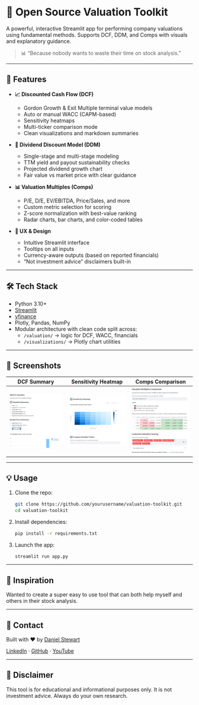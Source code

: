 # 💼 Open Source Valuation Toolkit

A powerful, interactive Streamlit app for performing company valuations using fundamental methods. Supports DCF, DDM, and Comps with visuals and explanatory guidance.

> 📊 “Because nobody wants to waste their time on stock analysis.”

---

## 🚀 Features

- **📈 Discounted Cash Flow (DCF)**
  - Gordon Growth & Exit Multiple terminal value models
  - Auto or manual WACC (CAPM-based)
  - Sensitivity heatmaps
  - Multi-ticker comparison mode
  - Clean visualizations and markdown summaries

- **💸 Dividend Discount Model (DDM)**
  - Single-stage and multi-stage modeling
  - TTM yield and payout sustainability checks
  - Projected dividend growth chart
  - Fair value vs market price with clear guidance

- **📊 Valuation Multiples (Comps)**
  - P/E, D/E, EV/EBITDA, Price/Sales, and more
  - Custom metric selection for scoring
  - Z-score normalization with best-value ranking
  - Radar charts, bar charts, and color-coded tables

- **💬 UX & Design**
  - Intuitive Streamlit interface
  - Tooltips on all inputs
  - Currency-aware outputs (based on reported financials)
  - “Not investment advice” disclaimers built-in

---

## 🛠 Tech Stack

- Python 3.10+
- [Streamlit](https://streamlit.io/)
- [yfinance](https://github.com/ranaroussi/yfinance)
- Plotly, Pandas, NumPy
- Modular architecture with clean code split across:
  - `/valuation/` → logic for DCF, WACC, financials
  - `/visualizations/` → Plotly chart utilities

---

## 📸 Screenshots

| DCF Summary | Sensitivity Heatmap | Comps Comparison |
|-------------|----------------------|------------------|
| ![screenshot1](docs/screenshot1.JPG) | ![screenshot2](docs/screenshot2.JPG) | ![screenshot3](docs/screenshot3.JPG) |

---

## 💡 Usage

1. Clone the repo:
   ```bash
   git clone https://github.com/yourusername/valuation-toolkit.git
   cd valuation-toolkit

2. Install dependencies:
   ```bash
   pip install -r requirements.txt

3. Launch the app:
   ```bash
   streamlit run app.py

---

## 🧠 Inspiration

Wanted to create a super easy to use tool that can both help myself and others in their stock analysis.

---

## 📩 Contact

Built with ❤️ by [Daniel Stewart](https://www.becomingdanielstewart.com/)

[LinkedIn](https://www.linkedin.com/in/danthemans/) · [GitHub](https://github.com/dstew1) · [YouTube](https://www.youtube.com/@explorerpreneur)

---

## 📜 Disclaimer

This tool is for educational and informational purposes only.
It is not investment advice. Always do your own research.





   
